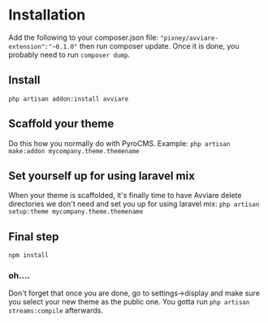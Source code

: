 # Installation
Add the following to your composer.json file: `"pixney/avviare-extension":"~0.1.0"` then run composer update. Once it is done, you probably need to run `composer dump`.

## Install
`php artisan addon:install avviare`

## Scaffold your theme
Do this how you normally do with PyroCMS. Example: `php artisan make:addon mycompany.theme.themename` 

## Set yourself up for using laravel mix
When your theme is scaffolded, it's finally time to have Avviare delete directories we don't need and set you up for using laravel mix: `php artisan setup:theme mycompany.theme.themename`

## Final step
`npm install`

### oh....
Don't forget that once you are done, go to settings->display and make sure you select your new theme as the public one. You gotta run `php artisan streams:compile` afterwards.